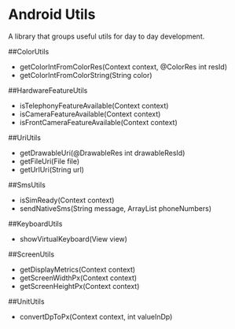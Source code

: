 # Android Utils

A library that groups useful utils for day to day development.

##ColorUtils
- getColorIntFromColorRes(Context context, @ColorRes int resId)
- getColorIntFromColorString(String color)

##HardwareFeatureUtils
- isTelephonyFeatureAvailable(Context context)
- isCameraFeatureAvailable(Context context)
- isFrontCameraFeatureAvailable(Context context)

##UriUtils
- getDrawableUri(@DrawableRes int drawableResId)
- getFileUri(File file)
- getUrlUri(String url)

##SmsUtils
- isSimReady(Context context)
- sendNativeSms(String message, ArrayList<String> phoneNumbers)

##KeyboardUtils
- showVirtualKeyboard(View view)

##ScreenUtils
- getDisplayMetrics(Context context)
- getScreenWidthPx(Context context)
- getScreenHeightPx(Context context)

##UnitUtils
- convertDpToPx(Context context, int valueInDp)
